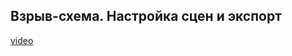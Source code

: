 ## Взрыв-схема. Настройка сцен и экспорт

[video](https://player.softculture.cc/embed/online/DIK/DIK_1.1.11_L5-16_Scene)
